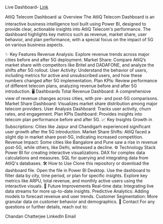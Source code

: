 
Live Dashboard- [Link](https://app.powerbi.com/groups/me/reports/3ef71c74-9d58-4d97-8454-2e5dd401c98a/b4fdd2effe38c4f0ef66?experience=power-bi)

AtliQ Telecom Dashboard
📊 Overview
The AtliQ Telecom Dashboard is an interactive business intelligence tool built using Power BI, designed to provide clear, actionable insights into AtliQ Telecom's performance. The dashboard highlights key metrics such as revenue, market share, user behavior, and plan performance, with a special focus on the impact of 5G on various business aspects.

✨ Key Features
Revenue Analysis: Explore revenue trends across major cities before and after 5G deployment.
Market Share: Compare AtliQ’s market share with competitors like Britel and DADAFONE, and analyze the shifts after 5G rollout.
User Activity: Understand the behavior of users, including metrics for active and unsubscribed users, and how these numbers changed after 5G implementation.
Plan KPIs: Review performance of different telecom plans, analyzing revenue before and after 5G introduction.
🖥️ Dashboards
Total Revenue Dashboard: A comprehensive view of revenue changes across cities, with pre- and post-5G comparisons.
Market Share Dashboard: Visualizes market share distribution among major telecom providers.
User Analysis Dashboard: Tracks user activity, churn rates, and engagement.
Plan KPIs Dashboard: Provides insights into telecom plan performance before and after 5G.
📈 Key Insights
Growth in Subscriptions: Cities like Jaipur and Chandigarh experienced significant user growth after the 5G introduction.
Market Share Shifts: AtliQ faced a slight dip in market share post-5G, indicating increased competition.
Revenue Impact: Some cities like Bangalore and Pune saw a rise in revenue post-5G, while others, like Delhi, witnessed a decline.
⚙️ Technology Stack
Power BI for creating interactive visualizations.
DAX for complex data calculations and measures.
SQL for querying and integrating data from AtliQ's databases.
🛠 How to Use
Clone this repository or download the dashboard file.
Open the file in Power BI Desktop.
Use the dashboard to filter data by city, time period, or plan for specific insights.
Explore key metrics like ARPU, total revenue, and monthly active users using the interactive visuals.
🚀 Future Improvements
Real-time data: Integrating live data streams for more up-to-date insights.
Predictive Analytics: Adding models to forecast revenue and user trends.
Customer Segmentation: More granular data on customer behavior and demographics.
📩 Contact
For any questions or further details, reach out to:

Chandan Chatterjee
LinkedIn
Email

